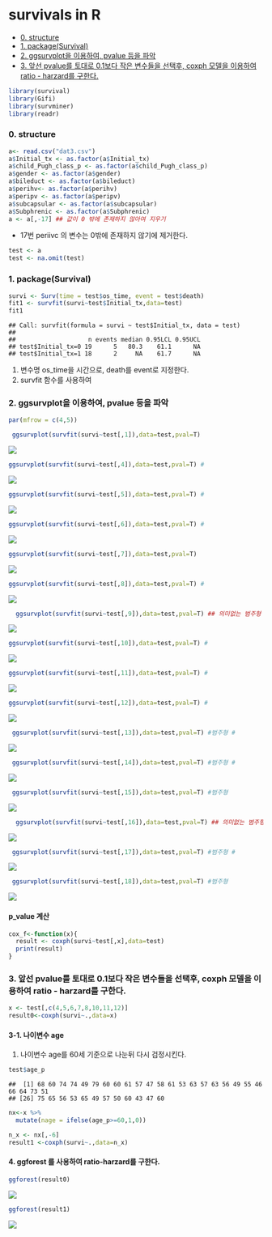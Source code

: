 survivals in R
================

  - [0. structure](#0-structure)
  - [1. package(Survival)](#1-packagesurvival)
  - [2. ggsurvplot을 이용하여, pvalue 등을
    파악](#2-ggsurvplot을-이용하여-pvalue-등을-파악)
  - [3. 앞선 pvalue를 토대로 0.1보다 작은 변수들을 선택후, coxph 모델을 이용하여 ratio -
    harzard를
    구한다.](#3-앞선-pvalue를-토대로-01보다-작은-변수들을-선택후-coxph-모델을-이용하여-ratio---harzard를-구한다)

``` r
library(survival)
library(Gifi)
library(survminer)
library(readr)
```

### 0\. structure

``` r
a<- read.csv("dat3.csv")
a$Initial_tx <- as.factor(a$Initial_tx)
a$child_Pugh_class_p <- as.factor(a$child_Pugh_class_p)
a$gender <- as.factor(a$gender)
a$bileduct <- as.factor(a$bileduct)
a$perihv<- as.factor(a$perihv)
a$peripv <- as.factor(a$peripv)
a$subcapsular <- as.factor(a$subcapsular)
a$Subphrenic <- as.factor(a$Subphrenic)
a <- a[,-17] ## 값이 0 밖에 존재하지 않아여 지우기
```

  - 17번 periivc 의 변수는 0밖에 존재하지 않기에 제거한다.

<!-- end list -->

``` r
test <- a
test <- na.omit(test)
```

### 1\. package(Survival)

``` r
survi <- Surv(time = test$os_time, event = test$death)
fit1 <- survfit(survi~test$Initial_tx,data=test)
fit1
```

    ## Call: survfit(formula = survi ~ test$Initial_tx, data = test)
    ## 
    ##                    n events median 0.95LCL 0.95UCL
    ## test$Initial_tx=0 19      5   80.3    61.1      NA
    ## test$Initial_tx=1 18      2     NA    61.7      NA

1.  변수명 os\_time을 시간으로, death를 event로 지정한다.
2.  survfit 함수를 사용하여

### 2\. ggsurvplot을 이용하여, pvalue 등을 파악

``` r
par(mfrow = c(4,5))

 ggsurvplot(survfit(survi~test[,1]),data=test,pval=T)
```

<img src="survival-result_files/figure-gfm/unnamed-chunk-5-1.png" style="display: block; margin: auto;" />

``` r
ggsurvplot(survfit(survi~test[,4]),data=test,pval=T) #
```

<img src="survival-result_files/figure-gfm/unnamed-chunk-5-2.png" style="display: block; margin: auto;" />

``` r
ggsurvplot(survfit(survi~test[,5]),data=test,pval=T) #
```

<img src="survival-result_files/figure-gfm/unnamed-chunk-5-3.png" style="display: block; margin: auto;" />

``` r
ggsurvplot(survfit(survi~test[,6]),data=test,pval=T) #
```

<img src="survival-result_files/figure-gfm/unnamed-chunk-5-4.png" style="display: block; margin: auto;" />

``` r
ggsurvplot(survfit(survi~test[,7]),data=test,pval=T)  
```

<img src="survival-result_files/figure-gfm/unnamed-chunk-5-5.png" style="display: block; margin: auto;" />

``` r
ggsurvplot(survfit(survi~test[,8]),data=test,pval=T) #
```

<img src="survival-result_files/figure-gfm/unnamed-chunk-5-6.png" style="display: block; margin: auto;" />

``` r
  ggsurvplot(survfit(survi~test[,9]),data=test,pval=T) ## 의미없는 범주형
```

<img src="survival-result_files/figure-gfm/unnamed-chunk-5-7.png" style="display: block; margin: auto;" />

``` r
ggsurvplot(survfit(survi~test[,10]),data=test,pval=T) #
```

<img src="survival-result_files/figure-gfm/unnamed-chunk-5-8.png" style="display: block; margin: auto;" />

``` r
ggsurvplot(survfit(survi~test[,11]),data=test,pval=T) #
```

<img src="survival-result_files/figure-gfm/unnamed-chunk-5-9.png" style="display: block; margin: auto;" />

``` r
ggsurvplot(survfit(survi~test[,12]),data=test,pval=T) #
```

<img src="survival-result_files/figure-gfm/unnamed-chunk-5-10.png" style="display: block; margin: auto;" />

``` r
 ggsurvplot(survfit(survi~test[,13]),data=test,pval=T) #범주형 #
```

<img src="survival-result_files/figure-gfm/unnamed-chunk-5-11.png" style="display: block; margin: auto;" />

``` r
 ggsurvplot(survfit(survi~test[,14]),data=test,pval=T) #범주형 #
```

<img src="survival-result_files/figure-gfm/unnamed-chunk-5-12.png" style="display: block; margin: auto;" />

``` r
 ggsurvplot(survfit(survi~test[,15]),data=test,pval=T) #범주형
```

<img src="survival-result_files/figure-gfm/unnamed-chunk-5-13.png" style="display: block; margin: auto;" />

``` r
  ggsurvplot(survfit(survi~test[,16]),data=test,pval=T) ## 의미없는 범주형
```

<img src="survival-result_files/figure-gfm/unnamed-chunk-5-14.png" style="display: block; margin: auto;" />

``` r
 ggsurvplot(survfit(survi~test[,17]),data=test,pval=T) #범주형 #
```

<img src="survival-result_files/figure-gfm/unnamed-chunk-5-15.png" style="display: block; margin: auto;" />

``` r
 ggsurvplot(survfit(survi~test[,18]),data=test,pval=T) #범주형
```

<img src="survival-result_files/figure-gfm/unnamed-chunk-5-16.png" style="display: block; margin: auto;" />

#### p\_value 계산

``` r
cox_f<-function(x){
  result <- coxph(survi~test[,x],data=test)
  print(result)
}
```

### 3\. 앞선 pvalue를 토대로 0.1보다 작은 변수들을 선택후, coxph 모델을 이용하여 ratio - harzard를 구한다.

``` r
x <- test[,c(4,5,6,7,8,10,11,12)]
result0<-coxph(survi~.,data=x)
```

#### 3-1. 나이변수 age

1.  나이변수 age를 60세 기준으로 나눈뒤 다시 검정시킨다.

<!-- end list -->

``` r
test$age_p
```

    ##  [1] 68 60 74 74 49 79 60 60 61 57 47 58 61 53 63 57 63 56 49 55 46 66 64 73 51
    ## [26] 75 65 56 53 65 49 57 50 60 43 47 60

``` r
nx<-x %>%
  mutate(nage = ifelse(age_p>=60,1,0))

n_x <- nx[,-6]
result1 <-coxph(survi~.,data=n_x)
```

#### 4\. ggforest 를 사용하여 ratio-harzard를 구한다.

``` r
ggforest(result0)
```

<img src="survival-result_files/figure-gfm/unnamed-chunk-9-1.png" style="display: block; margin: auto;" />

``` r
ggforest(result1)
```

<img src="survival-result_files/figure-gfm/unnamed-chunk-9-2.png" style="display: block; margin: auto;" />
